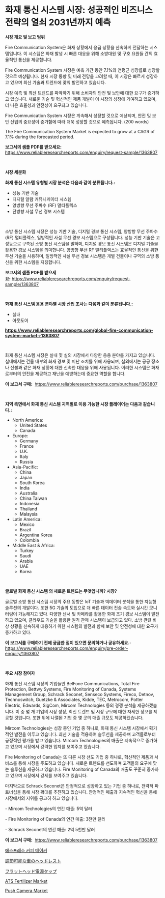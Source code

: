 <p><h1>화재 통신 시스템 시장: 성공적인 비즈니스 전략의 열쇠 2031년까지 예측</h1></p><p><strong>시장 개요 및 보고 범위</strong></p>
<p><p>Fire Communication System은 화재 상황에서 응급 상황을 신속하게 전달하는 시스템입니다. 이 시스템은 화재 발생 시 빠른 대응을 위해 소방대원 및 구호 요원들 간의 효율적인 통신을 제공합니다.</p><p>Fire Communication System 시장은 예측 기간 동안 7.1%의 연평균 성장률로 성장할 것으로 예상됩니다. 현재 시장 동향 및 미래 전망을 고려할 때, 이 시장은 빠르게 성장하고 있으며 최신 기술과 트렌드에 맞춰 발전하고 있습니다.</p><p>시장 예측 및 최신 트렌드를 파악하기 위해 소비자의 안전 및 보안에 대한 요구가 증가하고 있습니다. 새로운 기술 및 혁신적인 제품 개발이 이 시장의 성장에 기여하고 있으며, 더 나은 효율성과 안전성이 요구되고 있습니다.</p><p>Fire Communication System 시장은 계속해서 성장할 것으로 예상되며, 안전 및 보안 산업의 중요성이 증가함에 따라 더욱 성장할 것으로 예측됩니다. (200 words)</p><p>The Fire Communication System Market is expected to grow at a CAGR of 7.1% during the forecasted period.</p></p>
<p><strong>보고서의 샘플 PDF를 받으세요:</strong> <a href="https://www.reliableresearchreports.com/enquiry/request-sample/1363807">https://www.reliableresearchreports.com/enquiry/request-sample/1363807</a></p>
<p>&nbsp;</p>
<p><strong>시장 세분화</strong></p>
<p><strong>화재 통신 시스템 유형별 시장 분석은 다음과 같이 분류됩니다.:</strong></p>
<p><ul><li>성능 기반 기술</li><li>디지털 알람 커뮤니케이터 시스템</li><li>양방향 무선 주파수 (RF) 멀티플렉스</li><li>단방향 사설 무선 경보 시스템</li></ul></p>
<p>&nbsp;</p>
<p><p>소방 통신 시스템 시장은 성능 기반 기술, 디지털 경보 통신 시스템, 양방향 무선 주파수 (RF) 멀티플렉스, 일방적인 사설 무선 경보 시스템으로 구성됩니다. 성능 기반 기술은 고성능으로 구축된 소방 통신 시스템을 말하며, 디지털 경보 통신 시스템은 디지털 기술을 활용한 경보 시스템을 의미합니다. 양방향 무선 RF 멀티플렉스는 효율적인 통신을 위한 무선 기술을 사용하며, 일방적인 사설 무선 경보 시스템은 개별 건물이나 구역의 소방 통신을 위한 시스템을 지칭합니다.</p></p>
<p><strong>보고서의 샘플 PDF를 받으세요:</strong>&nbsp;<a href="https://www.reliableresearchreports.com/enquiry/request-sample/1363807">https://www.reliableresearchreports.com/enquiry/request-sample/1363807</a></p>
<p>&nbsp;</p>
<p><strong> 화재 통신 시스템 응용 분야별 시장 산업 조사는 다음과 같이 분류됩니다.:</strong></p>
<p><ul><li>실내</li><li>아웃도어</li></ul></p>
<p><strong><a href="https://www.reliableresearchreports.com/global-fire-communication-system-market-r1363807">https://www.reliableresearchreports.com/global-fire-communication-system-market-r1363807</a></strong></p>
<p>&nbsp;</p>
<p><p>화재 통신 시스템 시장은 실내 및 실외 시장에서 다양한 응용 분야를 가지고 있습니다. 실내에서는 건물 내부의 화재 경보 및 피난 조치를 위해 사용되며, 실외에서는 공공 장소나 산불과 같은 화재 상황에 대한 신속한 대응을 위해 사용됩니다. 이러한 시스템은 화재로부터의 안전을 제공하고 재난을 예방하는데 중요한 역할을 합니다.</p></p>
<p><strong>이 보고서 구매:</strong>&nbsp; <a href="https://www.reliableresearchreports.com/purchase/1363807">https://www.reliableresearchreports.com/purchase/1363807</a></p>
<p>&nbsp;</p>
<p><strong>지역 측면에서 화재 통신 시스템 지역별로 이용 가능한 시장 플레이어는 다음과 같습니다.:</strong></p>
<p><ul>
    <li>
        North America:
        <ul>
            <li>United States</li>
            <li>Canada</li>
        </ul>
    </li>
    <li>
        Europe:
        <ul>
            <li>Germany</li>
            <li>France</li>
            <li>U.K.</li>
            <li>Italy</li>
            <li>Russia</li>
        </ul>
    </li>
    <li>
        Asia-Pacific:
        <ul>
            <li>China</li>
            <li>Japan</li>
            <li>South Korea</li>
            <li>India</li>
            <li>Australia</li>
            <li>China Taiwan</li>
            <li>Indonesia</li>
            <li>Thailand</li>
            <li>Malaysia</li>
        </ul>
    </li>
    <li>
        Latin America:
        <ul>
            <li>Mexico</li>
            <li>Brazil</li>
            <li>Argentina Korea</li>
            <li>Colombia</li>
        </ul>
    </li>
    <li>
        Middle East & Africa:
        <ul>
            <li>Turkey</li>
            <li>Saudi</li>
            <li>Arabia</li>
            <li>UAE</li>
            <li>Korea</li>
        </ul>
    </li>
    </ul></p>
<p>&nbsp;</p>
<p><strong>글로벌 화재 통신 시스템 의 새로운 트렌드는 무엇입니까? 시장?</strong></p>
<p><p>글로벌 소방 통신 시스템 시장의 주요 동향은 IoT 기술과 빅데이터 분석을 통한 지능형 솔루션의 개발이다. 또한 5G 기술의 도입으로 더 빠른 데이터 전송 속도와 실시간 모니터링이 가능해지고 있다. 다양한 센서 및 카메라를 활용한 화재 조기 경보 시스템이 발전하고 있으며, 클라우드 기술을 활용한 원격 관제 시스템이 보급되고 있다. 소방 관련 비상 상황을 신속하게 대응하기 위한 시스템의 발전과 함께 보안 및 안전성에 대한 요구가 증가하고 있다.</p></p>
<p><strong>이 보고서를 구매하기 전에 궁금한 점이 있으면 문의하거나 공유하세요.</strong>- <a href="https://www.reliableresearchreports.com/enquiry/pre-order-enquiry/1363807">https://www.reliableresearchreports.com/enquiry/pre-order-enquiry/1363807</a></p>
<p>&nbsp;</p>
<p><strong>주요 시장 참여자</strong></p>
<p><p>화재 통신 시스템 시장의 기업들인 BelFone Communications, Total Fire Protection, Bettwy Systems, Fire Monitoring of Canada, Systems Management Group, Schrack Seconet, Senseco Systems, Fireco, Detnov, Technoswitch, Guetzke & Associates, Kidde, TEC, Metrocom, Potter Electric, Edwards, SigCom, Mircom Technologies 등의 경쟁 분석을 제공하겠습니다. 이 중 몇 개 기업의 시장 성장, 최신 트렌드 및 시장 규모에 대한 자세한 정보를 제공할 것입니다. 또한 위에 나열된 기업 중 몇 곳의 매출 규모도 제공하겠습니다.</p><p>Mircom Technologies는 성장 중인 기업 중 하나로, 화재 통신 시스템 시장에서 획기적인 발전을 이루고 있습니다. 최신 기술을 적용하여 솔루션을 제공하며 고객들로부터 긍정적인 평가를 받고 있습니다. Mircom Technologies의 매출은 지속적으로 증가하고 있으며 시장에서 강력한 입지를 보여주고 있습니다.</p><p>Fire Monitoring of Canada는 또 다른 시장 선도 기업 중 하나로, 혁신적인 제품과 서비스를 통해 시장을 주도하고 있습니다. 새로운 트렌드를 선도하며 고객들의 요구에 맞는 솔루션을 제공하고 있습니다. Fire Monitoring of Canada의 매출도 꾸준히 증가하고 있으며 시장에서 강세를 보여주고 있습니다.</p><p>마지막으로 Schrack Seconet은 안정적으로 성장하고 있는 기업 중 하나로, 전략적 파트너십을 통해 시장 확대를 추진하고 있습니다. 안정적인 매출과 지속적인 혁신을 통해 시장에서의 지위를 공고히 하고 있습니다.</p><p>- Mircom Technologies의 연간 매출: 5억 달러</p><p>- Fire Monitoring of Canada의 연간 매출: 3천만 달러</p><p>- Schrack Seconet의 연간 매출: 2억 5천만 달러</p></p>
<p><strong>이 보고서 구매:</strong>&nbsp;&nbsp;<a href="https://www.reliableresearchreports.com/purchase/1363807">https://www.reliableresearchreports.com/purchase/1363807</a></p>
<p><p><a href="https://github.com/AlbertotDouglas44367/Market-Research-Report-List-1/blob/main/451617329033.md">에스프레소 커피 메이커</a></p><p><a href="https://github.com/qwpelcjko9242629/Market-Research-Report-List-1/blob/main/728535831556.md">調節可能な車のヘッドレスト</a></p><p><a href="https://github.com/gfggqjbfys368009/Market-Research-Report-List-1/blob/main/590776331557.md">フラットヘッド電源タップ</a></p><p><a href="https://issuu.com/reportprime-2/docs/ats-fertilizer-market-size-2030.pptx">ATS Fertilizer Market</a></p><p><a href="https://github.com/eeaveuhhh/Market-Research-Report-List-2/blob/main/push-camera-market.md">Push Camera Market</a></p></p>